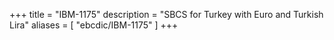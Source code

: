 +++
title = "IBM-1175"
description = "SBCS for Turkey with Euro and Turkish Lira"
aliases = [ "ebcdic/IBM-1175" ]
+++
